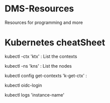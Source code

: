 # DMS-Resources
Resources for programming and more

# Kubernetes cheatSheet

kubectl -ctx 'ktx' : List the contexts

kubectl -ns 'kns' : List the nodes

kubectl config get-contexts 'k-get-ctx' : 

kubectl oidc-login

kubectl logs 'instance-name'
